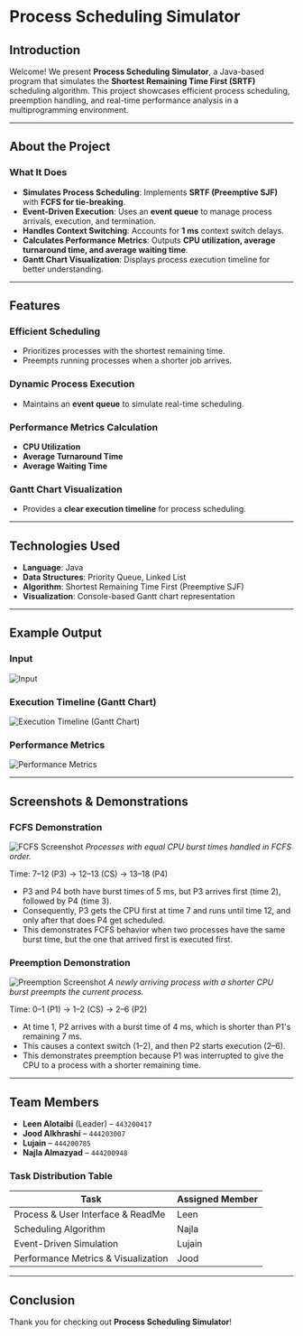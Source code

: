 # **Process Scheduling Simulator**  

## **Introduction**  
Welcome! We present **Process Scheduling Simulator**, a Java-based program that simulates the **Shortest Remaining Time First (SRTF)** scheduling algorithm. This project showcases efficient process scheduling, preemption handling, and real-time performance analysis in a multiprogramming environment.  

---

## **About the Project**  

### **What It Does**  
- **Simulates Process Scheduling**: Implements **SRTF (Preemptive SJF)** with **FCFS for tie-breaking**.  
- **Event-Driven Execution**: Uses an **event queue** to manage process arrivals, execution, and termination.
- **Handles Context Switching**: Accounts for **1 ms** context switch delays.  
- **Calculates Performance Metrics**: Outputs **CPU utilization, average turnaround time, and average waiting time**.  
- **Gantt Chart Visualization**: Displays process execution timeline for better understanding.  

---

## **Features**  

### **Efficient Scheduling**  
- Prioritizes processes with the shortest remaining time.  
- Preempts running processes when a shorter job arrives.  

### **Dynamic Process Execution**  
- Maintains an **event queue** to simulate real-time scheduling.  

### **Performance Metrics Calculation**  
- **CPU Utilization**  
- **Average Turnaround Time**  
- **Average Waiting Time**  

### **Gantt Chart Visualization**  
- Provides a **clear execution timeline** for process scheduling.  

---

## **Technologies Used**  

- **Language**: Java  
- **Data Structures**: Priority Queue, Linked List  
- **Algorithm**: Shortest Remaining Time First (Preemptive SJF)  
- **Visualization**: Console-based Gantt chart representation  

---

## **Example Output**  

### **Input**  
![Input](input.png)

### **Execution Timeline (Gantt Chart)**  
![Execution Timeline (Gantt Chart)](ExecutionTimeline.png)

### **Performance Metrics**  
![Performance Metrics](PerformanceMetrics.png)

---

## **Screenshots & Demonstrations**  
### **FCFS Demonstration**  
![FCFS Screenshot](FCFSDemonstration.png)
*Processes with equal CPU burst times handled in FCFS order.*  

Time: 7–12 (P3) → 12–13 (CS) → 13–18 (P4)
- P3 and P4 both have burst times of 5 ms, but P3 arrives first (time 2), followed by P4 (time 3).
- Consequently, P3 gets the CPU first at time 7 and runs until time 12, and only after that does P4 get scheduled.
- This demonstrates FCFS behavior when two processes have the same burst time, but the one that arrived first is executed first.

### **Preemption Demonstration**  
![Preemption Screenshot](PreemptionDemonstration.png)
*A newly arriving process with a shorter CPU burst preempts the current process.*  

Time: 0–1 (P1) → 1–2 (CS) → 2–6 (P2)
- At time 1, P2 arrives with a burst time of 4 ms, which is shorter than P1's remaining 7 ms.
- This causes a context switch (1–2), and then P2 starts execution (2–6).
- This demonstrates preemption because P1 was interrupted to give the CPU to a process with a shorter remaining time.

---

## **Team Members**  

- **Leen Alotaibi** (Leader) – `443200417`
- **Jood Alkhrashi** – `444203007`
- **Lujain** – `444200785`  
- **Najla Almazyad** – `444200948`  

### **Task Distribution Table**  
| Task | Assigned Member |
|------|----------------|
| Process & User Interface & ReadMe | Leen |
| Scheduling Algorithm | Najla |
| Event-Driven Simulation | Lujain |
| Performance Metrics & Visualization | Jood |

---

## **Conclusion**  
Thank you for checking out **Process Scheduling Simulator**!
